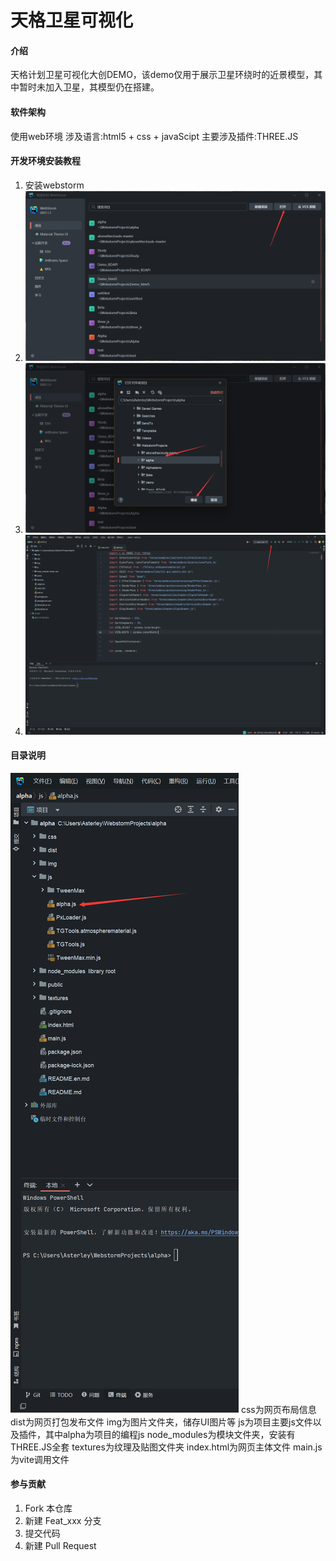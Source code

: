 # 天格卫星可视化

#### 介绍
天格计划卫星可视化大创DEMO，该demo仅用于展示卫星环绕时的近景模型，其中暂时未加入卫星，其模型仍在搭建。

#### 软件架构
使用web环境
涉及语言:html5 + css + javaScipt
主要涉及插件:THREE.JS


#### 开发环境安装教程

1.  安装webstorm
2.  ![输入图片说明](readme/QQ%E6%88%AA%E5%9B%BE20230904222018.png)
3.  ![输入图片说明](readme/QQ%E6%88%AA%E5%9B%BE20230904222033.png)
4.  ![输入图片说明](readme/QQ%E6%88%AA%E5%9B%BE20230904222050.png)

#### 目录说明
![输入图片说明](readme/QQ%E6%88%AA%E5%9B%BE20230904222111.png)
css为网页布局信息
dist为网页打包发布文件
img为图片文件夹，储存UI图片等
js为项目主要js文件以及插件，其中alpha为项目的编程js
node_modules为模块文件夹，安装有THREE.JS全套
textures为纹理及贴图文件夹
index.html为网页主体文件
main.js为vite调用文件

#### 参与贡献

1.  Fork 本仓库
2.  新建 Feat_xxx 分支
3.  提交代码
4.  新建 Pull Request


